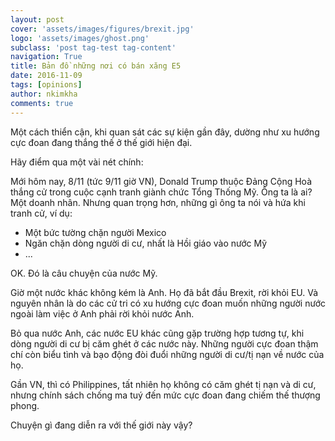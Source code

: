 ```yaml
---
layout: post
cover: 'assets/images/figures/brexit.jpg'
logo: 'assets/images/ghost.png'
subclass: 'post tag-test tag-content'
navigation: True
title: Bản đồ những nơi có bán xăng E5
date: 2016-11-09
tags: [opinions]
author: nkimkha
comments: true
---
```


Một cách thiển cận, khi quan sát các sự kiện gần đây, dường như xu hướng cực đoan đang thắng thế ở thế giới hiện đại.

Hãy điểm qua một vài nét chính:

Mới hôm nay, 8/11 (tức 9/11 giờ VN), Donald Trump thuộc Đảng Cộng Hoà thắng cử trong cuộc cạnh tranh giành chức Tổng Thống Mỹ. Ông ta là ai? Một doanh nhân. Nhưng quan trọng hơn, những gì ông ta nói và hứa khi tranh cử, ví dụ:

* Một bức tường chặn người Mexico
* Ngăn chặn dòng người di cư, nhất là Hồi giáo vào nước Mỹ
* ...

OK. Đó là câu chuyện của nước Mỹ.

Giờ một nước khác không kém là Anh. Họ đã bắt đầu Brexit, rời khỏi EU. Và nguyên nhân là do các cử tri có xu hướng cực đoan muốn những người nước ngoài làm việc ở Anh phải rời khỏi nước Anh.

Bỏ qua nước Anh, các nước EU khác cũng gặp trường hợp tương tự, khi dòng người di cư bị căm ghét ở các nước này. Những người cực đoan thậm chí còn biểu tình và bạo động đòi đuổi những người di cư/tị nạn về nước của họ.

Gần VN, thì có Philippines, tất nhiên họ không có căm ghét tị nạn và di cư, nhưng chính sách chống ma tuý đến mức cực đoan đang chiếm thế thượng phong.

Chuyện gì đang diễn ra với thế giới này vậy?
